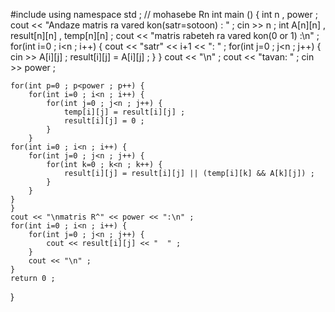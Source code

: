 #include <iostream>
using namespace std ;
// mohasebe Rn
int main () {
	int n , power ;
	cout << "Andaze matris ra vared kon(satr=sotoon) : " ;
	cin >> n ;
	int A[n][n] , result[n][n] , temp[n][n] ;
	cout << "matris rabeteh ra vared kon(0 or 1) :\n" ;
	for(int i=0 ; i<n ; i++) {
		cout << "satr" << i+1 << ": " ;
		for(int j=0 ; j<n ; j++) {
			cin >> A[i][j] ;
			result[i][j] = A[i][j] ;
    	}
	}
	cout << "\n" ;
	cout << "tavan: " ;
	cin >> power ;
	
	for(int p=0 ; p<power ; p++) {
		for(int i=0 ; i<n ; i++) {
			for(int j=0 ; j<n ; j++) {
				temp[i][j] = result[i][j] ;
				result[i][j] = 0 ;
			}
		}
	for(int i=0 ; i<n ; i++) {
		for(int j=0 ; j<n ; j++) {
			for(int k=0 ; k<n ; k++) {
				result[i][j] = result[i][j] || (temp[i][k] && A[k][j]) ;
			}
		}
	}
    }
	cout << "\nmatris R^" << power << ":\n" ;
	for(int i=0 ; i<n ; i++) {
		for(int j=0 ; j<n ; j++) {
			cout << result[i][j] << "  " ;
		}
		cout << "\n" ;
	}
	return 0 ;
}
